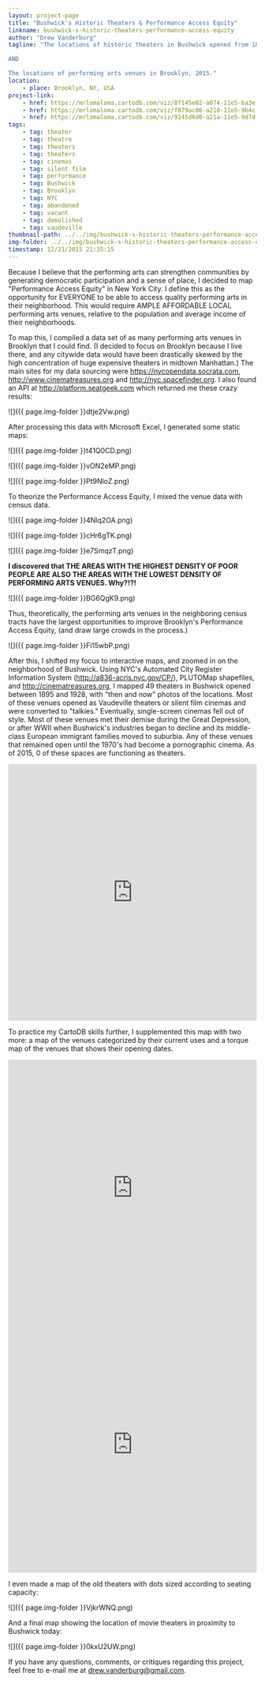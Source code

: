 ```yaml
---
layout: project-page
title: "Bushwick's Historic Theaters & Performance Access Equity"
linkname: bushwick-s-historic-theaters-performance-access-equity
author: "Drew Vanderburg"
tagline: "The locations of historic theaters in Bushwick opened from 1895 - 1928.

AND

The locations of performing arts venues in Brooklyn, 2015."
location:
    - place: Brooklyn, NY, USA
project-link:
    - href: https://mrlomaloma.cartodb.com/viz/8f145e02-a074-11e5-ba3e-0ecd1babdde5/public_map
    - href: https://mrlomaloma.cartodb.com/viz/f079ac86-a210-11e5-9b4c-0e3ff518bd15/public_map
    - href: https://mrlomaloma.cartodb.com/viz/9245d6d0-a21a-11e5-9d7d-0ecd1babdde5/public_map
tags:
    - tag: theater
    - tag: theatre
    - tag: theaters
    - tag: theaters
    - tag: cinemas
    - tag: silent film
    - tag: performance
    - tag: Bushwick
    - tag: Brooklyn
    - tag: NYC
    - tag: abandoned
    - tag: vacant
    - tag: demolished
    - tag: vaudeville
thumbnail-path: ../../img/bushwick-s-historic-theaters-performance-access-equity/VqsVNbD.png
img-folder: ../../img/bushwick-s-historic-theaters-performance-access-equity/
timestamp: 12/21/2015 21:35:15
---
```

Because I believe that the performing arts can strengthen communities by generating democratic participation and a sense of place, I decided to map "Performance Access Equity" in New York City.  I define this as the opportunity for EVERYONE to be able to access quality performing arts in their neighborhood.  This would require AMPLE AFFORDABLE LOCAL performing arts venues, relative to the population and average income of their neighborhoods.

To map this, I compiled a data set of as many performing arts venues in Brooklyn that I could find.  (I decided to focus on Brooklyn because I live there, and any citywide data would have been drastically skewed by the high concentration of huge expensive theaters in midtown Manhattan.)
The main sites for my data sourcing were https://nycopendata.socrata.com, http://www.cinematreasures.org and http://nyc.spacefinder.org.  I also found an API at http://platform.seatgeek.com which returned me these crazy results:

![]({{ page.img-folder }}dtje2Vw.png)

After processing this data with Microsoft Excel, I generated some static maps:

![]({{ page.img-folder }}t41Q0CD.png)

![]({{ page.img-folder }}vON2eMP.png)

![]({{ page.img-folder }}Pt9NloZ.png)

To theorize the Performance Access Equity, I mixed the venue data with census data. 

![]({{ page.img-folder }}4Nlq2OA.png)

![]({{ page.img-folder }}cHr6gTK.png)

![]({{ page.img-folder }}e7SmqzT.png)

<b>I discovered that THE AREAS WITH THE HIGHEST DENSITY OF POOR PEOPLE ARE ALSO THE AREAS WITH THE LOWEST DENSITY OF PERFORMING ARTS VENUES.  Why?!?! </b>

![]({{ page.img-folder }}BG6QgK9.png)

Thus, theoretically, the performing arts venues in the neighboring census tracts have the largest opportunities to improve Brooklyn's Performance Access Equity, (and draw large crowds in the process.)

![]({{ page.img-folder }}Fi15wbP.png)

After this, I shifted my focus to interactive maps, and zoomed in on the neighborhood of Bushwick.  Using NYC's Automated City Register Information System (http://a836-acris.nyc.gov/CP/), PLUTOMap shapefiles, and http://cinematreasures.org, I mapped 49 theaters in Bushwick opened between 1895 and 1928, with "then and now" photos of the locations.  Most of these venues opened as Vaudeville theaters or silent film cinemas and were converted to "talkies."  Eventually, single-screen cinemas fell out of style.  Most of these venues met their demise during the Great Depression, or after WWII when Bushwick's industries began to decline and its middle-class European immigrant families moved to suburbia.  Any of these venues that remained open until the 1970's had become a pornographic cinema.  As of 2015, 0 of these spaces are functioning as theaters.

<iframe width="100%" height="520" frameborder="0" src="https://mrlomaloma.cartodb.com/viz/8f145e02-a074-11e5-ba3e-0ecd1babdde5/embed_map" allowfullscreen webkitallowfullscreen mozallowfullscreen oallowfullscreen msallowfullscreen></iframe>

To practice my CartoDB skills further, I supplemented this map with two more: a map of the venues categorized by their current uses and a torque map of the venues that shows their opening dates.

<iframe width="100%" height="520" frameborder="0" src="https://mrlomaloma.cartodb.com/viz/9245d6d0-a21a-11e5-9d7d-0ecd1babdde5/embed_map" allowfullscreen webkitallowfullscreen mozallowfullscreen oallowfullscreen msallowfullscreen></iframe>

<iframe width="100%" height="520" frameborder="0" src="https://mrlomaloma.cartodb.com/viz/f079ac86-a210-11e5-9b4c-0e3ff518bd15/embed_map" allowfullscreen webkitallowfullscreen mozallowfullscreen oallowfullscreen msallowfullscreen></iframe>

I even made a map of the old theaters with dots sized according to seating capacity:

![]({{ page.img-folder }}VjkrWNQ.png)

And a final map showing the location of movie theaters in proximity to Bushwick today:

![]({{ page.img-folder }}0kxU2UW.png)

If you have any questions, comments, or critiques regarding this project, feel free to e-mail me at drew.vanderburg@gmail.com.
